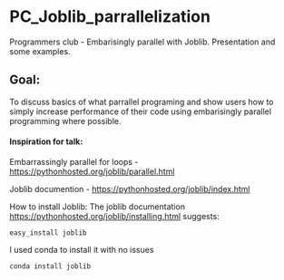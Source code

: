 # PC_Joblib_parrallelization
Programmers club - Embarisingly parallel with Joblib. Presentation and some examples.

## Goal:
To discuss basics of what parrallel programing and show users how to simply increase performance of their code using embarisingly parallel programming where possible. 

#### Inspiration for talk: 
Embarrassingly parallel for loops - https://pythonhosted.org/joblib/parallel.html

Joblib documention - https://pythonhosted.org/joblib/index.html


How to install Joblib:
The joblib documentation https://pythonhosted.org/joblib/installing.html suggests:

	easy_install joblib

I used conda to install it with no issues

	conda install joblib
